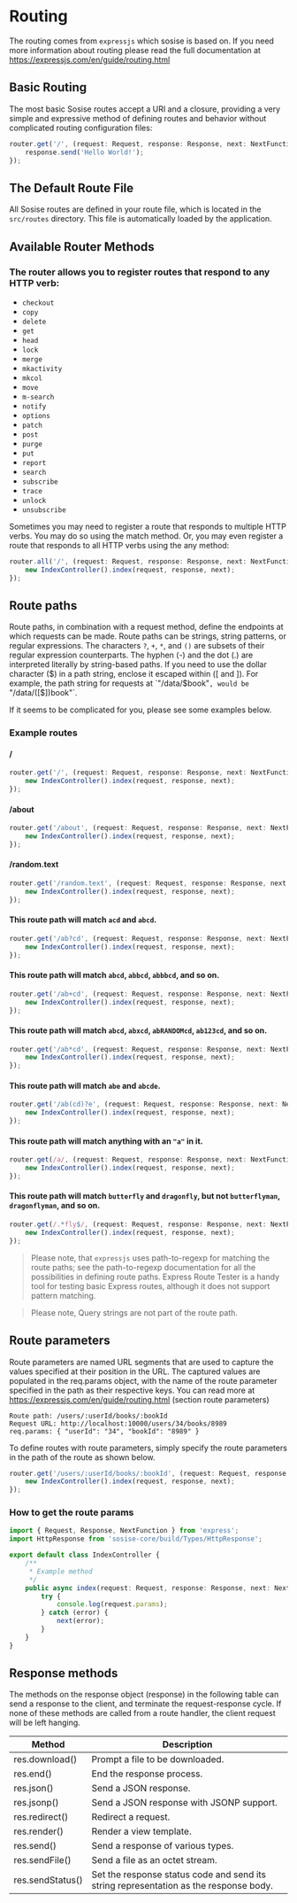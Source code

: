 # Routing
The routing comes from `expressjs` which sosise is based on. If you need more information about routing please read the full documentation at https://expressjs.com/en/guide/routing.html

## Basic Routing
The most basic Sosise routes accept a URI and a closure, providing a very simple and expressive method of defining routes and behavior without complicated routing configuration files:

```typescript
router.get('/', (request: Request, response: Response, next: NextFunction) => {
    response.send('Hello World!');
});
```

## The Default Route File
All Sosise routes are defined in your route file, which is located in the `src/routes` directory. This file is automatically loaded by the application.

## Available Router Methods
### The router allows you to register routes that respond to any HTTP verb:

- `checkout`
- `copy`
- `delete`
- `get`
- `head`
- `lock`
- `merge`
- `mkactivity`
- `mkcol`
- `move`
- `m-search`
- `notify`
- `options`
- `patch`
- `post`
- `purge`
- `put`
- `report`
- `search`
- `subscribe`
- `trace`
- `unlock`
- `unsubscribe`

Sometimes you may need to register a route that responds to multiple HTTP verbs. You may do so using the match method. Or, you may even register a route that responds to all HTTP verbs using the any method:

```typescript
router.all('/', (request: Request, response: Response, next: NextFunction) => {
    new IndexController().index(request, response, next);
});
```

## Route paths
Route paths, in combination with a request method, define the endpoints at which requests can be made. Route paths can be strings, string patterns, or regular expressions.
The characters `?`, `+`, `*`, and `()` are subsets of their regular expression counterparts. The hyphen (-) and the dot (.) are interpreted literally by string-based paths.
If you need to use the dollar character ($) in a path string, enclose it escaped within ([ and ]). For example, the path string for requests at `"/data/$book"`, would be `"/data/([\$])book"`.

If it seems to be complicated for you, please see some examples below.

### Example routes
#### /
```typescript
router.get('/', (request: Request, response: Response, next: NextFunction) => {
    new IndexController().index(request, response, next);
});
```

#### /about
```typescript
router.get('/about', (request: Request, response: Response, next: NextFunction) => {
    new IndexController().index(request, response, next);
});
```

#### /random.text
```typescript
router.get('/random.text', (request: Request, response: Response, next: NextFunction) => {
    new IndexController().index(request, response, next);
});
```

#### This route path will match `acd` and `abcd`.
```typescript
router.get('/ab?cd', (request: Request, response: Response, next: NextFunction) => {
    new IndexController().index(request, response, next);
});
```

#### This route path will match `abcd`, `abbcd`, `abbbcd`, and so on.
```typescript
router.get('/ab+cd', (request: Request, response: Response, next: NextFunction) => {
    new IndexController().index(request, response, next);
});
```

#### This route path will match `abcd`, `abxcd`, `abRANDOMcd`, `ab123cd`, and so on.
```typescript
router.get('/ab*cd', (request: Request, response: Response, next: NextFunction) => {
    new IndexController().index(request, response, next);
});
```

#### This route path will match `abe` and `abcde`.
```typescript
router.get('/ab(cd)?e', (request: Request, response: Response, next: NextFunction) => {
    new IndexController().index(request, response, next);
});
```

#### This route path will match anything with an `"a"` in it.
```typescript
router.get(/a/, (request: Request, response: Response, next: NextFunction) => {
    new IndexController().index(request, response, next);
});
```

#### This route path will match `butterfly` and `dragonfly`, but not `butterflyman`, `dragonflyman`, and so on.
```typescript
router.get(/.*fly$/, (request: Request, response: Response, next: NextFunction) => {
    new IndexController().index(request, response, next);
});
```

> Please note, that `expressjs` uses path-to-regexp for matching the route paths; see the path-to-regexp documentation for all the possibilities in defining route paths. Express Route Tester is a handy tool for testing basic Express routes, although it does not support pattern matching.

> Please note, Query strings are not part of the route path.

## Route parameters
Route parameters are named URL segments that are used to capture the values specified at their position in the URL. The captured values are populated in the req.params object, with the name of the route parameter specified in the path as their respective keys. You can read more at https://expressjs.com/en/guide/routing.html (section route parameters)

```text
Route path: /users/:userId/books/:bookId
Request URL: http://localhost:10000/users/34/books/8989
req.params: { "userId": "34", "bookId": "8989" }
```

To define routes with route parameters, simply specify the route parameters in the path of the route as shown below.

```typescript
router.get('/users/:userId/books/:bookId', (request: Request, response: Response, next: NextFunction) => {
    new IndexController().index(request, response, next);
});
```

### How to get the route params
```typescript
import { Request, Response, NextFunction } from 'express';
import HttpResponse from 'sosise-core/build/Types/HttpResponse';

export default class IndexController {
    /**
     * Example method
     */
    public async index(request: Request, response: Response, next: NextFunction) {
        try {
            console.log(request.params);
        } catch (error) {
            next(error);
        }
    }
}
```

## Response methods
The methods on the response object (response) in the following table can send a response to the client, and terminate the request-response cycle. If none of these methods are called from a route handler, the client request will be left hanging.

|Method|Description|
|-|-|
|res.download()|Prompt a file to be downloaded.|
|res.end()|End the response process.|
|res.json()|Send a JSON response.|
|res.jsonp()|Send a JSON response with JSONP support.|
|res.redirect()|Redirect a request.|
|res.render()|Render a view template.|
|res.send()|Send a response of various types.|
|res.sendFile()|Send a file as an octet stream.|
|res.sendStatus()|Set the response status code and send its string representation as the response body.|
